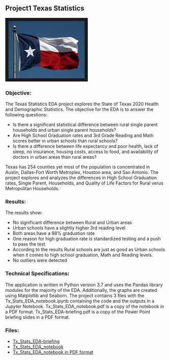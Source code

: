 


## Project1 Texas Statistics

<img src="./flag.jpg" 
 width="240" height="180" border="10" />


### Objective:

The Texas Statistics EDA project explores the State of Texas 2020 Health and Demographic Statistics. The objective for the EDA is to answer the following questions:

* Is there a significant statistical difference between rural single parent households and urban single parent households?
* Are High School Graduation rates and 3rd Grade Reading and Math scores better in urban schools than rural schools?
* Is there a difference between life expectancy and poor health, lack of sleep, no insurance, housing costs, access to food, and
 availability of doctors in urban areas than rural areas?
 
Texas has 254 counties yet most of the population is concentrated in Austin, Dallas-Fort Worth Metroplex, Houston area, and San Antonio. The project explores and analyzes the differences in High School Graduation rates, Single Parent, Households, and Quality of Life Factors for Rural verus Metropolitan Households. 

### Results:

The results show:

* No significant difference between Rural and Urban areas
* Urban schools have a slightly higher 3rd reading level
* Both areas have a 98% graduation rate
* One reason for high graduation rate is standardized testing and a push to pass the test.
* According to the results Rural schools are just as good as Urban schools when it comes to
  high school graduation, Math and Reading levels.
* No outliers were detected

### Technical Specifications:

The application is written in Python version 3.7 and uses the Pandas library modules for the majority of the EDA. Additionally, the graphs are created using Matplotlib and Seaborn. The project contains 3 files with the Tx_Stats_EDA_notebook.ipynb containing the code and the outputs in a Jupyter Notebook. Tx_Stats_EDA_notebook.pdf is a copy of the notebook in a PDF format.  Tx_Stats_EDA-briefing.pdf is a copy of the Power Point briefing slides in a PDF format.

### Files:

* [Tx_Stats_EDA-briefing](./Tx_Stats_EDA-briefing.pdf)
* [Tx_Stats_EDA_notebook](./Tx_Stats_EDA_notebook.ipynb)
* [Tx_Stats_EDA_notebook in PDF format](./Tx_Stats_EDA_notebook.pdf)
